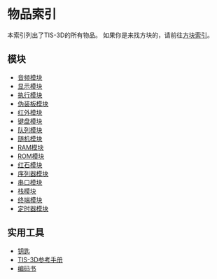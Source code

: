 # 物品索引
本索引列出了TIS-3D的所有物品。
如果你是来找方块的，请前往[方块索引](../block/index.md)。

## 模块
- [音频模块](audio_module.md)
- [显示模块](display_module.md)
- [执行模块](execution_module.md)
- [伪装板模块](facade_module.md)
- [红外模块](infrared_module.md)
- [键盘模块](keypad_module.md)
- [队列模块](queue_module.md)
- [随机模块](random_module.md)
- [RAM模块](random_access_memory_module.md)
- [ROM模块](read_only_memory_module.md)
- [红石模块](redstone_module.md)
- [序列器模块](sequencer_module.md)
- [串口模块](serial_port_module.md)
- [栈模块](stack_module.md)
- [终端模块](terminal_module.md)
- [定时器模块](timer_module.md)

## 实用工具
- [钥匙](key.md)
- [TIS-3D参考手册](manual.md)
- [编码书](code_book.md)
